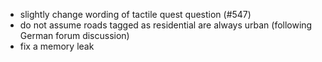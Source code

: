 - slightly change wording of tactile quest question (#547)
- do not assume roads tagged as residential are always urban (following German forum discussion)
- fix a memory leak
